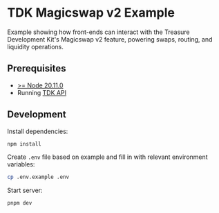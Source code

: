 # TDK Magicswap v2 Example

Example showing how front-ends can interact with the Treasure Development Kit's Magicswap v2 feature, powering swaps, routing, and liquidity operations.

## Prerequisites

- [>= Node 20.11.0](https://nodejs.org/en)
- Running [TDK API](../../apps/api)

## Development

Install dependencies:

```bash
npm install
```

Create `.env` file based on example and fill in with relevant environment variables:

```bash
cp .env.example .env
```

Start server:

```bash
pnpm dev
```
